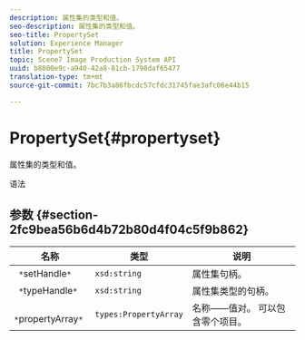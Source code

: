```yaml
---
description: 属性集的类型和值。
seo-description: 属性集的类型和值。
seo-title: PropertySet
solution: Experience Manager
title: PropertySet
topic: Scene7 Image Production System API
uuid: b8800e9c-a940-42a8-81cb-1798daf65477
translation-type: tm+mt
source-git-commit: 7bc7b3a86fbcdc57cfdc31745fae3afc06e44b15

---
```



# PropertySet{#propertyset}

属性集的类型和值。

语法

## 参数 {#section-2fc9bea56b6d4b72b80d4f04c5f9b862}

| 名称 | 类型 | 说明 |
|---|---|---|
| ` *`setHandle`*` | `xsd:string` | 属性集句柄。 |
| ` *`typeHandle`*` | `xsd:string` | 属性集类型的句柄。 |
| ` *`propertyArray`*` | `types:PropertyArray` | 名称——值对。 可以包含零个项目。 |

